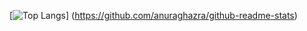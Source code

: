 [![Top Langs](https://github-readme-stats.vercel.app/api/top-langs/?username=mm-y-matsuyama&layout=compact)]
(https://github.com/anuraghazra/github-readme-stats)
